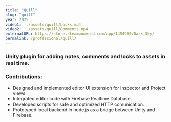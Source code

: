 ```yaml
---
title: "Quill"
slug: "quill"
year: 2025
video1: ../assets/quill/Locks.mp4
video2: ../assets/quill/Comments.mp4
externalURL: https://store.steampowered.com/app/1454960/Dark_Sky/
permalink: /professional/quill/
---
```


### Unity plugin for adding notes, comments and locks to assets in real time.

### Contributions:
* Designed and implemented editor UI extension for Inspector and Project views.
* Integrated editor code with Firebase Realtime Database.
* Developed scripts for safe and optimized HTTP comunication.
* Prototyped local backend in node.js as a bridge between Unity and Firebase.